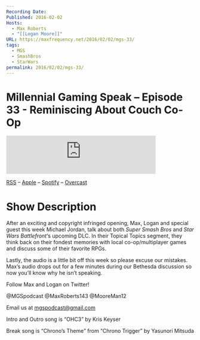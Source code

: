 ```yaml
---
Recording Date: 
Published: 2016-02-02
Hosts:
  - Max Roberts
  - "[[Logan Moore]]"
URL: https://maxfrequency.net/2016/02/02/mgs-33/
tags:
  - MGS
  - SmashBros
  - StarWars
permalink: 2016/02/02/mgs-33/
---
```

# Millennial Gaming Speak – Episode 33 - Reminiscing About Couch Co-Op

<iframe src="https://podcasters.spotify.com/pod/show/millennialgamingspeak/embed/episodes/Episode-33-Reminiscing-About-Couch-Co-Op-e1adhs1/a-a6ts43l" height="102px" width="400px" frameborder="0" scrolling="no"></iframe>

[RSS](https://anchor.fm/s/74aa3858/podcast/rss) – [Apple](https://podcasts.apple.com/us/podcast/episode-3-gdc-wrap-up/id1000915981?i=1000542222515) – [Spotify](https://open.spotify.com/episode/7wePXT4Bt22LWifVLx3n8y) – [Overcast](https://overcast.fm/+EtIgeWxEU)
# Show Description

After an exciting and copyright infringed opening, Max, Logan and special guest this week Michael Jordan, talk about both *Super Smash Bros* and *Star Wars Battlefront*‘s upcoming DLC. In their Topical Topics segment, they think back on their fondest memories with local co-op/multiplayer games and discuss some of their favorite RPGs.

Lastly, the audio is a little bit off this week so please excuse our mistakes. Max’s audio drops out for a few minutes during our Bethesda discussion so now you’ll know why he isn’t speaking.

Follow Max and Logan on Twitter!

@MGSpodcast
@MaxRoberts143
@MooreMan12

Email us at mgspodcast@gmail.com

Intro and Outro song is “OHC3” by Kris Keyser

Break song is “Chrono’s Theme” from “Chrono Trigger” by Yasunori Mitsuda